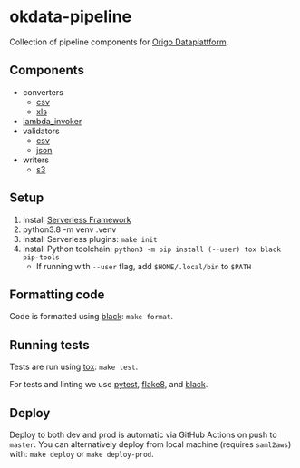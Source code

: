 # okdata-pipeline

Collection of pipeline components for [Origo
Dataplattform](https://oslokommune.github.io/dataplattform/).

## Components

- converters
  - [csv](doc/converters/csv.md)
  - [xls](doc/converters/xls.md)
- [lambda_invoker](doc/lambda_invoker.md)
- validators
  - [csv](doc/validators/csv.md)
  - [json](doc/validators/json.md)
- writers
  - [s3](doc/writers/s3.md)

## Setup

1. Install [Serverless Framework](https://serverless.com/framework/docs/getting-started/)
2. python3.8 -m venv .venv
3. Install Serverless plugins: `make init`
4. Install Python toolchain: `python3 -m pip install (--user) tox black pip-tools`
   - If running with `--user` flag, add `$HOME/.local/bin` to `$PATH`

## Formatting code

Code is formatted using [black](https://pypi.org/project/black/): `make format`.

## Running tests

Tests are run using [tox](https://pypi.org/project/tox/): `make test`.

For tests and linting we use [pytest](https://pypi.org/project/pytest/),
[flake8](https://pypi.org/project/flake8/), and
[black](https://pypi.org/project/black/).

## Deploy

Deploy to both dev and prod is automatic via GitHub Actions on push to
`master`. You can alternatively deploy from local machine (requires `saml2aws`)
with: `make deploy` or `make deploy-prod`.
